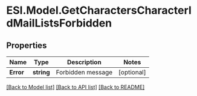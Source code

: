 # ESI.Model.GetCharactersCharacterIdMailListsForbidden
## Properties

Name | Type | Description | Notes
------------ | ------------- | ------------- | -------------
**Error** | **string** | Forbidden message | [optional] 

[[Back to Model list]](../README.md#documentation-for-models) [[Back to API list]](../README.md#documentation-for-api-endpoints) [[Back to README]](../README.md)

